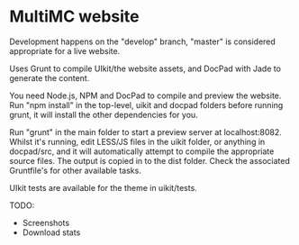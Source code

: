 # MultiMC website

Development happens on the "develop" branch, "master" is considered appropriate for a live website.

Uses Grunt to compile UIkit/the website assets, and DocPad with Jade to generate the content.

You need Node.js, NPM and DocPad to compile and preview the website. Run "npm install" in the top-level, uikit and docpad folders before running grunt, it will install the other dependencies for you.

Run "grunt" in the main folder to start a preview server at localhost:8082. Whilst it's running, edit LESS/JS files in the uikit folder, or anything in docpad/src, and it will automatically attempt to compile the appropriate source files. The output is copied in to the dist folder. Check the associated Gruntfile's for other available tasks.

UIkit tests are available for the theme in uikit/tests.

TODO:
* Screenshots
* Download stats